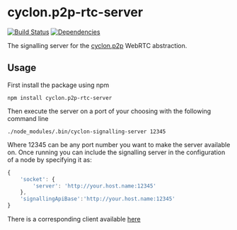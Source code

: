 cyclon.p2p-rtc-server
=====================

[![Build Status](https://travis-ci.org/nicktindall/cyclon.p2p-rtc-server.svg?branch=master)](https://travis-ci.org/nicktindall/cyclon.p2p-rtc-server)
[![Dependencies](https://david-dm.org/nicktindall/cyclon.p2p-rtc-server.png)](https://david-dm.org/nicktindall/cyclon.p2p-rtc-server)

The signalling server for the [cyclon.p2p](https://github.com/nicktindall/cyclon.p2p) WebRTC abstraction.

Usage
-----
First install the package using npm

```
npm install cyclon.p2p-rtc-server
```

Then execute the server on a port of your choosing with the following command line

```
./node_modules/.bin/cyclon-signalling-server 12345
```

Where 12345 can be any port number you want to make the server available on. Once running you can include the signalling server in the configuration of a node by specifying it as:

```javascript
{
    'socket': {
        'server': 'http://your.host.name:12345'
    },
    'signallingApiBase':'http://your.host.name:12345' 
}

```

There is a corresponding client available [here](https://github.com/nicktindall/cyclon.p2p-rtc-client)